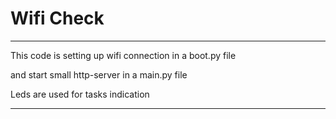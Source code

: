 
# Wifi Check

-------------------------

This code is setting up wifi connection in a boot.py file

and start small http-server in a main.py file

Leds are used for tasks indication

--------------------------